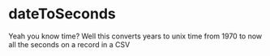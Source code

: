 # dateToSeconds
Yeah you know time? Well this converts years to unix time from 1970 to now all the seconds on a record in a CSV
